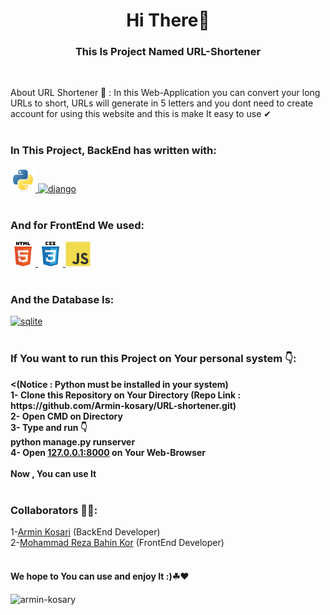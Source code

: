 <h1 align="center">Hi There👋</h1>
<h3 align="center">This Is Project Named URL-Shortener</h3>
<br>

About URL Shortener 📰 : In this Web-Application you can convert your long URLs to short, URLs will generate in 5 letters and you dont need to create account for using this website and this is make It easy to use ✔ 
<br><br>

<h3 align="left">In This Project, BackEnd has written with:</h3>
<a href="https://www.python.org" target="_blank" rel="noreferrer"> <img src="https://raw.githubusercontent.com/devicons/devicon/master/icons/python/python-original.svg" alt="python" width="40" height="40"/> </a>
<a href="https://www.djangoproject.com/" target="_blank" rel="noreferrer"> <img src="https://cdn.worldvectorlogo.com/logos/django.svg" alt="django" width="40" height="40"/> </a>
<br><br>

<h3 align="left">And for FrontEnd We used:</h3>
<a href="https://www.w3.org/html/" target="_blank" rel="noreferrer"> <img src="https://raw.githubusercontent.com/devicons/devicon/master/icons/html5/html5-original-wordmark.svg" alt="html5" width="40" height="40"/> </a>
<a href="https://www.w3schools.com/css/" target="_blank" rel="noreferrer"> <img src="https://raw.githubusercontent.com/devicons/devicon/master/icons/css3/css3-original-wordmark.svg" alt="css3" width="40" height="40"/> </a>
<a href="https://developer.mozilla.org/en-US/docs/Web/JavaScript" target="_blank" rel="noreferrer"> <img src="https://raw.githubusercontent.com/devicons/devicon/master/icons/javascript/javascript-original.svg" alt="javascript" width="40" height="40"/> </a>
<br><br>

<h3 align="left">And the Database Is:</h3>
<a href="https://www.sqlite.org/" target="_blank" rel="noreferrer"> <img src="https://www.vectorlogo.zone/logos/sqlite/sqlite-icon.svg" alt="sqlite" width="40" height="40"/> </a>
<br><br>


<h3 align="left">If You want to run this Project on Your personal system 👇:</h3>
<b align="left"><(Notice : Python must be installed in your system)</b><br>
<b align="left">1- Clone this Repository on Your Directory (Repo Link : https://github.com/Armin-kosary/URL-shortener.git)</b><br>
<b align="left">2- Open CMD on Directory</b><br>
<b align="left">3- Type and run 👇</b><br>
<b>python manage.py runserver</b>
<br>
<b align="left">4- Open <a href="http://127.0.0.1:8000">127.0.0.1:8000</a> on Your Web-Browser</b><br><br>
<b align="left">Now , You can use It</b><br><br>



<h3 align="left">Collaborators 👨‍💻:</h3>
1-<a href="https://github.com/Armin-Kosary">Armin Kosari</a> (BackEnd Developer)<br>
2-<a href="https://github.com/Bahinkor">Mohammad Reza Bahin Kor</a> (FrontEnd Developer)
<br><br>

<h4 align="left">We hope to You can use and enjoy It :)☘❤</h4>

<p><img align="center" src="https://github-readme-stats.vercel.app/api/top-langs?username=armin-kosary&show_icons=true&locale=en&layout=compact" alt="armin-kosary" /></p>
